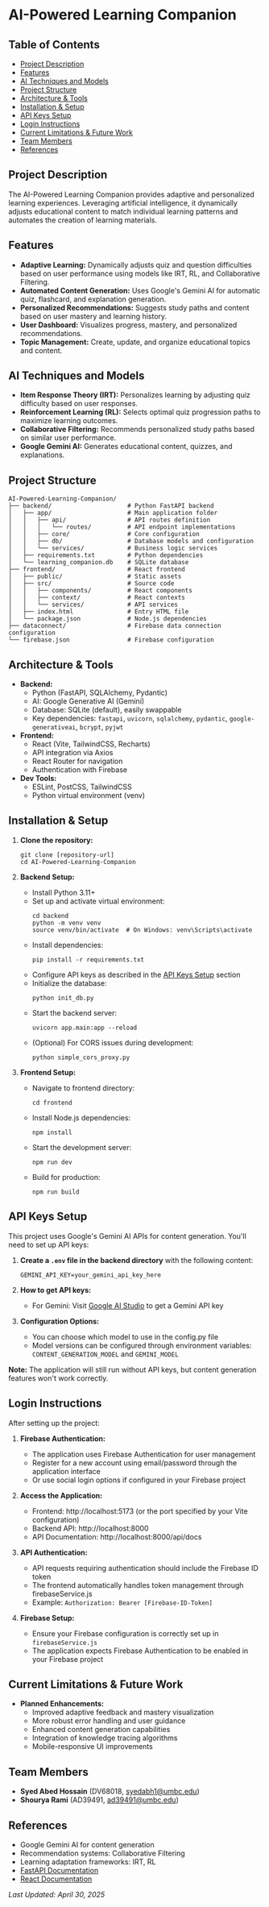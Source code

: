 # AI-Powered Learning Companion

## Table of Contents
- [Project Description](#project-description)
- [Features](#features)
- [AI Techniques and Models](#ai-techniques-and-models)
- [Project Structure](#project-structure)
- [Architecture & Tools](#architecture--tools)
- [Installation & Setup](#installation--setup)
- [API Keys Setup](#api-keys-setup)
- [Login Instructions](#login-instructions)
- [Current Limitations & Future Work](#current-limitations--future-work)
- [Team Members](#team-members)
- [References](#references)

## Project Description
The AI-Powered Learning Companion provides adaptive and personalized learning experiences. Leveraging artificial intelligence, it dynamically adjusts educational content to match individual learning patterns and automates the creation of learning materials.

## Features
- **Adaptive Learning:** Dynamically adjusts quiz and question difficulties based on user performance using models like IRT, RL, and Collaborative Filtering.
- **Automated Content Generation:** Uses Google's Gemini AI for automatic quiz, flashcard, and explanation generation.
- **Personalized Recommendations:** Suggests study paths and content based on user mastery and learning history.
- **User Dashboard:** Visualizes progress, mastery, and personalized recommendations.
- **Topic Management:** Create, update, and organize educational topics and content.

## AI Techniques and Models
- **Item Response Theory (IRT):** Personalizes learning by adjusting quiz difficulty based on user responses.
- **Reinforcement Learning (RL):** Selects optimal quiz progression paths to maximize learning outcomes.
- **Collaborative Filtering:** Recommends personalized study paths based on similar user performance.
- **Google Gemini AI:** Generates educational content, quizzes, and explanations.

## Project Structure
```
AI-Powered-Learning-Companion/
├── backend/                     # Python FastAPI backend
│   ├── app/                     # Main application folder
│   │   ├── api/                 # API routes definition
│   │   │   └── routes/          # API endpoint implementations
│   │   ├── core/                # Core configuration
│   │   ├── db/                  # Database models and configuration
│   │   └── services/            # Business logic services
│   ├── requirements.txt         # Python dependencies
│   └── learning_companion.db    # SQLite database 
├── frontend/                    # React frontend
│   ├── public/                  # Static assets
│   ├── src/                     # Source code
│   │   ├── components/          # React components
│   │   ├── context/             # React contexts
│   │   └── services/            # API services
│   ├── index.html               # Entry HTML file
│   └── package.json             # Node.js dependencies
├── dataconnect/                 # Firebase data connection configuration
└── firebase.json                # Firebase configuration
```

## Architecture & Tools
- **Backend:**
  - Python (FastAPI, SQLAlchemy, Pydantic)
  - AI: Google Generative AI (Gemini)
  - Database: SQLite (default), easily swappable
  - Key dependencies: `fastapi`, `uvicorn`, `sqlalchemy`, `pydantic`, `google-generativeai`, `bcrypt`, `pyjwt`
- **Frontend:**
  - React (Vite, TailwindCSS, Recharts)
  - API integration via Axios
  - React Router for navigation
  - Authentication with Firebase
- **Dev Tools:**
  - ESLint, PostCSS, TailwindCSS
  - Python virtual environment (venv)

## Installation & Setup
1. **Clone the repository:**
   ```
   git clone [repository-url]
   cd AI-Powered-Learning-Companion
   ```

2. **Backend Setup:**
   - Install Python 3.11+
   - Set up and activate virtual environment:
     ```
     cd backend
     python -m venv venv
     source venv/bin/activate  # On Windows: venv\Scripts\activate
     ```
   - Install dependencies:
     ```
     pip install -r requirements.txt
     ```
   - Configure API keys as described in the [API Keys Setup](#api-keys-setup) section
   - Initialize the database:
     ```
     python init_db.py
     ```
   - Start the backend server:
     ```
     uvicorn app.main:app --reload
     ```
   - (Optional) For CORS issues during development:
     ```
     python simple_cors_proxy.py
     ```

3. **Frontend Setup:**
   - Navigate to frontend directory:
     ```
     cd frontend
     ```
   - Install Node.js dependencies:
     ```
     npm install
     ```
   - Start the development server:
     ```
     npm run dev
     ```
   - Build for production:
     ```
     npm run build
     ```

## API Keys Setup
This project uses Google's Gemini AI APIs for content generation. You'll need to set up API keys:

1. **Create a `.env` file in the backend directory** with the following content:
   ```
   GEMINI_API_KEY=your_gemini_api_key_here
   ```

2. **How to get API keys:**
   - For Gemini: Visit [Google AI Studio](https://ai.google.dev/) to get a Gemini API key

3. **Configuration Options:**
   - You can choose which model to use in the config.py file
   - Model versions can be configured through environment variables: `CONTENT_GENERATION_MODEL` and `GEMINI_MODEL`

**Note:** The application will still run without API keys, but content generation features won't work correctly.

## Login Instructions
After setting up the project:

1. **Firebase Authentication:**
   - The application uses Firebase Authentication for user management
   - Register for a new account using email/password through the application interface
   - Or use social login options if configured in your Firebase project

2. **Access the Application:**
   - Frontend: http://localhost:5173 (or the port specified by your Vite configuration)
   - Backend API: http://localhost:8000
   - API Documentation: http://localhost:8000/api/docs

3. **API Authentication:**
   - API requests requiring authentication should include the Firebase ID token
   - The frontend automatically handles token management through firebaseService.js
   - Example: `Authorization: Bearer [Firebase-ID-Token]`

4. **Firebase Setup:**
   - Ensure your Firebase configuration is correctly set up in `firebaseService.js`
   - The application expects Firebase Authentication to be enabled in your Firebase project

## Current Limitations & Future Work
- **Planned Enhancements:**
  - Improved adaptive feedback and mastery visualization
  - More robust error handling and user guidance
  - Enhanced content generation capabilities
  - Integration of knowledge tracing algorithms
  - Mobile-responsive UI improvements

## Team Members
- **Syed Abed Hossain** (DV68018, syedabh1@umbc.edu)
- **Shourya Rami** (AD39491, ad39491@umbc.edu)

## References
- Google Gemini AI for content generation
- Recommendation systems: Collaborative Filtering
- Learning adaptation frameworks: IRT, RL
- [FastAPI Documentation](https://fastapi.tiangolo.com/)
- [React Documentation](https://reactjs.org/)

*Last Updated: April 30, 2025*

